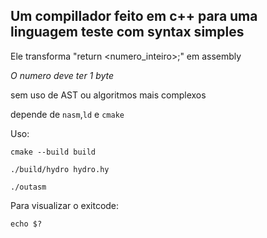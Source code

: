 ## Um compillador feito em c++ para uma linguagem teste com syntax simples

Ele transforma "return <numero_inteiro>;" em assembly

_O numero deve ter 1 byte_

sem uso de AST ou algoritmos mais complexos

depende de `nasm`,`ld` e `cmake`

Uso:

`cmake --build build`

`./build/hydro hydro.hy`

`./outasm` 

Para visualizar o exitcode:

`echo $?`
